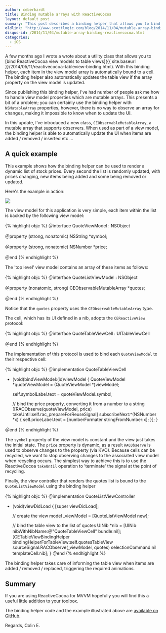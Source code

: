```yaml
---
author: ceberhardt
title: Binding mutable arrays with ReactiveCocoa
layout: default_post
summary: "This post describes a binding helper that allows you to bind arrays directly to table views with ReactiveCocoa. In this update to my previous post, the helper is extended to support mutable arrays."
oldlink: "http://www.scottlogic.com/blog/2014/11/04/mutable-array-binding-reactivecocoa.html"
disqus-id: /2014/11/04/mutable-array-binding-reactivecocoa.html
categories:
  - iOS
---
```


A few months ago I wrote a wrote about a utility class that allows you to [bind ReactiveCocoa view models to table views]({{ site.baseurl }}/2014/05/11/reactivecocoa-tableview-binding.html). With this binding helper, each item in the view model array is automatically bound to a cell. The binding helper also automatically updates the table view if the array property on the view model is updated.

Since publishing this binding helper, I've had  number of people ask me how to handle view model properties which are mutable arrays. This presents a bit of a problem; you can certainly use the binding helper with `NSMutableArray` properties, however, there is no way to observe an array for changes, making it impossible to know when to update the UI.

In this update, I've introduced a new class, `CEObservableMutableArray`, a mutable array that supports observers. When used as part of a view model, the binding helper is able to automatically update the UI when items are added / removed / inserted etc ...

## A quick example

This example shows how the binding helper can be used to render a dynamic list of stock prices. Every second the list is randomly updated, with prices changing, new items being added and some being removed or updated.

Here's the example in action:

<img src="{{ site.baseurl }}/ceberhardt/assets/quotes.gif" />

The view model for this application is very simple, each item within the list is backed by the following view model:

{% highlight objc %}
＠interface QuoteViewModel : NSObject

＠property (strong, nonatomic) NSString *symbol;

＠property (strong, nonatomic) NSNumber *price;

＠end
{% endhighlight %}

The 'top level' view model contains an array of these items as follows:


{% highlight objc %}
＠interface QuoteListViewModel : NSObject

＠property (nonatomic, strong) CEObservableMutableArray *quotes;

＠end
{% endhighlight %}

Notice that the `quotes` property uses the `CEObservableMutableArray` type.

The cell, which has its UI defined in a nib, adopts the `CEReactiveView` protocol:

{% highlight objc %}
＠interface QuoteTableViewCell : UITableViewCell<CEReactiveView>

＠end
{% endhighlight %}

The implementation of this protocol is used to bind each `QuoteViewModel` to their respective cell:

{% highlight objc %}
＠implementation QuoteTableViewCell 

- (void)bindViewModel:(id)viewModel {
  QuoteViewModel *quoteViewModel = (QuoteViewModel *)viewModel;
  
  self.symbolLabel.text = quoteViewModel.symbol;
  
  // bind the price property, converting it from a number to a string
  [[RACObserve(quoteViewModel, price)
    takeUntil:self.rac_prepareForReuseSignal]
    subscribeNext:^(NSNumber *x) {
      self.priceLabel.text = [numberFormater stringFromNumber:x];
    }];
}

＠end
{% endhighlight %}

The `symbol` property of the view model is constant and the view just takes the initial state. The `price` property is dynamic, as a result `RACObserve` is used to observe changes to the property (via KVO). Because cells can be recycled, we want to stop observing changes to the associated view model when recycling occurs. The simplest way to achieve this is to use the ReactiveCocoa `takeUntil` operation to 'terminate' the signal at the point of recycling.

Finally, the view controller that renders the quotes list is bound to the `QuoteListViewModel` using the binding helper

{% highlight objc %}
＠implementation QuoteListViewController

- (void)viewDidLoad {
  [super viewDidLoad];
  
  // create the view model
  _viewModel = [QuoteListViewModel new];

  // bind the table view to the list of quotes
  UINib *nib = [UINib nibWithNibName:＠"QuoteTableViewCell" bundle:nil];
  [CETableViewBindingHelper
      bindingHelperForTableView:self.quotesTableView                
                   sourceSignal:RACObserve(_viewModel, quotes)
               selectionCommand:nil
                   templateCell:nib];
}
＠end 
{% endhighlight %}

The binding helper takes care of informing the table view when items are added / removed / replaced, triggering the required animations.

## Summary

If you are using ReactiveCocoa for MVVM hopefully you will find this a useful little addition to your toolbox. 

The binding helper code and the example illustrated above are [available on GitHub](https://github.com/ColinEberhardt/CETableViewBinding).

Regards, Colin E.























